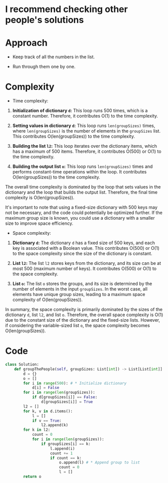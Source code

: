 # I recommend checking other people's solutions

# Approach
<!-- Describe your approach to solving the problem. -->
- Keep track of all the numbers in the list.

- Run through them one by one.

# Complexity

- Time complexity:
<!-- Add your time complexity here, e.g. $$O(n)$$ -->
1. **Initialization of dictionary `d`:** This loop runs 500 times, which is a constant number. Therefore, it contributes O(1) to the time complexity.

2. **Setting values in dictionary `d`:** This loop runs `len(groupSizes)` times, where `len(groupSizes)` is the number of elements in the `groupSizes` list. This contributes O(len(groupSizes)) to the time complexity.

3. **Building the list `l2`:** This loop iterates over the dictionary items, which has a maximum of 500 items. Therefore, it contributes O(500) or O(1) to the time complexity.

4. **Building the output list `o`:** This loop runs `len(groupSizes)` times and performs constant-time operations within the loop. It contributes O(len(groupSizes)) to the time complexity.

The overall time complexity is dominated by the loop that sets values in the dictionary and the loop that builds the output list. Therefore, the final time complexity is O(len(groupSizes)).

It's important to note that using a fixed-size dictionary with 500 keys may not be necessary, and the code could potentially be optimized further. If the maximum group size is known, you could use a dictionary with a smaller size to improve space efficiency.

- Space complexity:
<!-- Add your space complexity here, e.g. $$O(n)$$ -->
1. **Dictionary `d`:** The dictionary `d` has a fixed size of 500 keys, and each key is associated with a Boolean value. This contributes O(500) or O(1) to the space complexity since the size of the dictionary is constant.

2. **List `l2`:** The list `l2` stores keys from the dictionary, and its size can be at most 500 (maximum number of keys). It contributes O(500) or O(1) to the space complexity.

3. **List `o`:** The list `o` stores the groups, and its size is determined by the number of elements in the input `groupSizes`. In the worst case, all elements have unique group sizes, leading to a maximum space complexity of O(len(groupSizes)).

In summary, the space complexity is primarily dominated by the sizes of the dictionary `d`, list `l2`, and list `o`. Therefore, the overall space complexity is O(1) due to the constant size of the dictionary and the fixed-size lists. However, if considering the variable-sized list `o`, the space complexity becomes O(len(groupSizes)).

# Code

```Python []
class Solution:
    def groupThePeople(self, groupSizes: List[int]) -> List[List[int]]:
        d = {}
        o = []
        for i in range(500): # * Initialize dictionary
            d[i] = False
        for i in range(len(groupSizes)):
            if d[groupSizes[i]] == False:
                d[groupSizes[i]] = True
        l2 = []
        for k, v in d.items():
            l = []
            if v == True:
                l2.append(k)
        for k in l2:
            count = 0
            for i in range(len(groupSizes)):
                if groupSizes[i] == k:
                    l.append(i)
                    count += 1
                    if count == k:
                        o.append(l) # * Append group to list
                        count = 0
                        l = []
        return o

```
